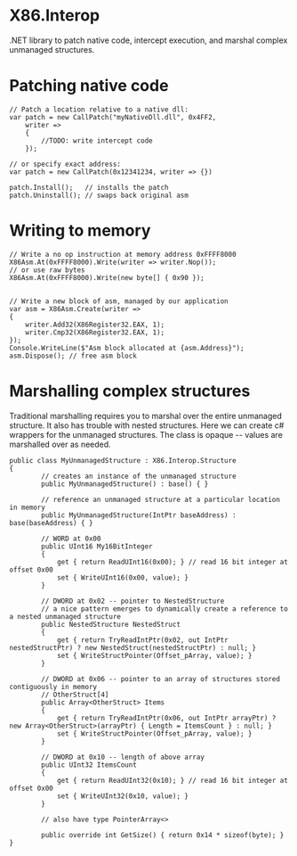 # X86.Interop
.NET library to patch native code, intercept execution, and marshal complex unmanaged structures.

# Patching native code

```
// Patch a location relative to a native dll:
var patch = new CallPatch("myNativeDll.dll", 0x4FF2,
	writer =>
	{
		//TODO: write intercept code
	});

// or specify exact address:
var patch = new CallPatch(0x12341234, writer => {})

patch.Install();   // installs the patch
patch.Uninstall(); // swaps back original asm
```


# Writing to memory

```
// Write a no op instruction at memory address 0xFFFF8000
X86Asm.At(0xFFFF8000).Write(writer => writer.Nop());
// or use raw bytes
X86Asm.At(0xFFFF8000).Write(new byte[] { 0x90 });


// Write a new block of asm, managed by our application
var asm = X86Asm.Create(writer =>
{
	writer.Add32(X86Register32.EAX, 1);
	writer.Cmp32(X86Register32.EAX, 1);
});
Console.WriteLine($"Asm block allocated at {asm.Address}");
asm.Dispose(); // free asm block

```


# Marshalling complex structures

Traditional marshalling requires you to marshal over the entire unmanaged structure. It also has trouble with nested structures.
Here we can create c# wrappers for the unmanaged structures. The class is opaque -- values are marshalled over as needed.

```
public class MyUnmanagedStructure : X86.Interop.Structure
{
		// creates an instance of the unmanaged structure
        public MyUnmanagedStructure() : base() { }

		// reference an unmanaged structure at a particular location in memory
        public MyUnmanagedStructure(IntPtr baseAddress) : base(baseAddress) { }

		// WORD at 0x00
		public UInt16 My16BitInteger
        {
            get { return ReadUInt16(0x00); } // read 16 bit integer at offset 0x00
            set { WriteUInt16(0x00, value); }
        }

		// DWORD at 0x02 -- pointer to NestedStructure
		// a nice pattern emerges to dynamically create a reference to a nested unmanaged structure
		public NestedStructure NestedStruct
        {
            get { return TryReadIntPtr(0x02, out IntPtr nestedStructPtr) ? new NestedStruct(nestedStructPtr) : null; }
            set { WriteStructPointer(Offset_pArray, value); }
        }

		// DWORD at 0x06 -- pointer to an array of structures stored contiguously in memory
		// OtherStruct[4]
        public Array<OtherStruct> Items
        {
            get { return TryReadIntPtr(0x06, out IntPtr arrayPtr) ? new Array<OtherStruct>(arrayPtr) { Length = ItemsCount } : null; }
            set { WriteStructPointer(Offset_pArray, value); }
        }

		// DWORD at 0x10 -- length of above array
		public UInt32 ItemsCount
		{
            get { return ReadUInt32(0x10); } // read 16 bit integer at offset 0x00
            set { WriteUInt32(0x10, value); }
		}

		// also have type PointerArray<>

		public override int GetSize() { return 0x14 * sizeof(byte); }
}
```